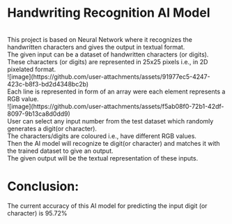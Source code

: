 # Handwriting Recognition AI Model
<br>
This project is based on Neural Network where it recognizes the handwritten characters and gives the output in textual format.
<br>
The given input can be a dataset of handwritten characters (or digits).
<br>
These characters (or digits) are represented in 25x25 pixels i.e., in 2D pixelated format.<br>
![image](https://github.com/user-attachments/assets/91977ec5-4247-423c-b8f3-bd2d4348bc2b)
<br>
Each line is represented in form of an array were each element represents a RGB value.<br>
![image](https://github.com/user-attachments/assets/f5ab08f0-72b1-42df-8097-9b13ca8d0dd9)
<br>
User can select any input number from the test dataset which randomly generates a digit(or character).<br>
The characters/digits are coloured i.e., have different RGB values.<br>
Then the AI model will recognize te digit(or character) and matches it with the trained dataset to give an output.<br>
The given output will be the textual representation of these inputs.<br>

# Conclusion: 
The current accuracy of this AI model for predicting the input digit (or character) is 95.72% <br>



